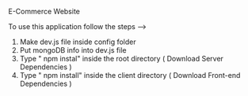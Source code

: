 E-Commerce Website         
            
To use this application follow the steps -->                                                                                                                                       
1. Make dev.js file inside config folder                                                             
2. Put mongoDB info into dev.js file                              
3. Type  " npm instal" inside the root directory  ( Download Server Dependencies ) 
4. Type " npm install" inside the client directory ( Download Front-end Dependencies ) 
                                                                                                          
                                                                                                                                                                                                                                                                                                                                                                                                                                             
                                                                                                                                                                                                                                                                                                              
                                                                                                                                                                                                                                                                                 
                                                                                 
                                                                                                                                                                                                                                                            
                                                  
                                                   
                                   
                                                                       
             
